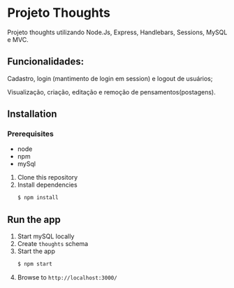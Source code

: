 # Projeto Thoughts

Projeto thoughts utilizando Node.Js, Express, Handlebars, Sessions, MySQL e MVC.

## Funcionalidades:

Cadastro, login (mantimento de login em session) e logout de usuários;

Visualização, criação, editação e remoção de pensamentos(postagens).

## Installation

### Prerequisites

- node
- npm
- mySql

1. Clone this repository
2. Install dependencies
   ```bash
   $ npm install
   ```

## Run the app

1. Start mySQL locally
2. Create `thoughts` schema
3. Start the app
   ```bash
   $ npm start
   ```
4. Browse to `http://localhost:3000/`
